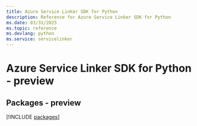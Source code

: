 ```yaml
---
title: Azure Service Linker SDK for Python
description: Reference for Azure Service Linker SDK for Python
ms.date: 03/31/2025
ms.topic: reference
ms.devlang: python
ms.service: servicelinker
---
```

# Azure Service Linker SDK for Python - preview
## Packages - preview
[!INCLUDE [packages](service-linker-index.md)]